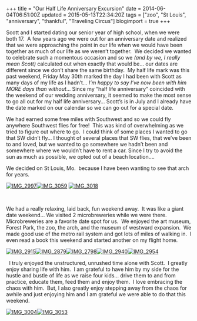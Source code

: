 +++
title = "Our Half Life Anniversary Excursion"
date = 2014-06-04T06:51:00Z
updated = 2015-05-13T22:34:20Z
tags = ["zoo", "St Louis", "anniversary", "thankful", "Traveling Circus"]
blogimport = true 
+++

Scott and I started dating our senior year of high school, when we were both 17.&#160; A few years ago we were out for an anniversary date and realized that we were approaching the point in our life when we would have been together as much of our life as we weren’t together.&#160; We decided we wanted to celebrate such a momentous occasion and so we _(and by we, I really mean Scott)_ calculated out when exactly that would be… our dates are different since we don’t share the same birthday.&#160; My half life mark was this past weekend, Friday May 30th marked the day I had been with Scott as many days of my life as I hadn’t… _I’m happy to say I’ve now been with him MORE days than without_… Since my “half life anniversary” coincided with the weekend of our wedding anniversary, it seemed to make the most sense to go all out for my half life anniversary… Scott’s is in July and I already have the date marked on our calendar so we can go out for a special date.&#160; 

We had earned some free miles with Southwest and so we could fly anywhere Southwest flies for free!&#160; This was kind of overwhelming as we tried to figure out where to go.&#160; I could think of some places I wanted to go that SW didn’t fly… I thought of several places that SW flies, that we’ve been to and loved, but we wanted to go somewhere we hadn’t been and somewhere where we wouldn’t have to rent a car. Since I try to avoid the sun as much as possible, we opted out of a beach location…. 

We decided on St Louis, Mo.&#160; because I have been wanting to see that arch for years.&#160; 

[![IMG_2997](https://latc.s3.amazonaws.com/wp-content/uploads/2014/06/IMG_2997.jpg "IMG_2997")](https://latc.s3.amazonaws.com/wp-content/uploads/2014/06/IMG_2997.jpg)[![IMG_3059](https://latc.s3.amazonaws.com/wp-content/uploads/2014/06/IMG_3059.jpg "IMG_3059")](https://latc.s3.amazonaws.com/wp-content/uploads/2014/06/IMG_3059.jpg)
 [![IMG_3018](https://latc.s3.amazonaws.com/wp-content/uploads/2014/06/IMG_3018.jpg "IMG_3018")](https://latc.s3.amazonaws.com/wp-content/uploads/2014/06/IMG_3018.jpg)  

&#160;

We had a really relaxing, laid back, fun weekend away.&#160; It was like a giant date weekend… We visited 2 microbreweries while we were there.&#160; Microbreweries are a favorite date spot for us.&#160; We enjoyed the art museum, Forest Park, the zoo, the arch, and the museum of westward expansion.&#160; We made good use of the metro rail system and got lots of miles of walking in.&#160; I even read a book this weekend and started another on my flight home.&#160; 

[![IMG_2915](https://latc.s3.amazonaws.com/wp-content/uploads/2014/06/IMG_2915.jpg "IMG_2915")](https://latc.s3.amazonaws.com/wp-content/uploads/2014/06/IMG_2915.jpg)[![IMG_2879](https://latc.s3.amazonaws.com/wp-content/uploads/2014/06/IMG_2879.jpg "IMG_2879")](https://latc.s3.amazonaws.com/wp-content/uploads/2014/06/IMG_2879.jpg)[![IMG_2798](https://latc.s3.amazonaws.com/wp-content/uploads/2014/06/IMG_2798.jpg "IMG_2798")](https://latc.s3.amazonaws.com/wp-content/uploads/2014/06/IMG_2798.jpg)[![IMG_2940](https://latc.s3.amazonaws.com/wp-content/uploads/2014/06/IMG_2940.jpg "IMG_2940")](https://latc.s3.amazonaws.com/wp-content/uploads/2014/06/IMG_2940.jpg)[![IMG_2954](https://latc.s3.amazonaws.com/wp-content/uploads/2014/06/IMG_2954.jpg "IMG_2954")](https://latc.s3.amazonaws.com/wp-content/uploads/2014/06/IMG_2954.jpg)

&#160; I truly enjoyed the unstructured, unrushed time alone with Scott.&#160; I greatly enjoy sharing life with him.&#160; I am grateful to have him by my side for the hustle and bustle of life as we raise four kids… drive them to and from practice, educate them, feed them and enjoy them.&#160; I love embracing the chaos with him.&#160; But, I also greatly enjoy stepping away from the chaos for awhile and just enjoying him and I am grateful we were able to do that this weekend. 

[![IMG_3004](https://latc.s3.amazonaws.com/wp-content/uploads/2014/06/IMG_3004.jpg "IMG_3004")](https://latc.s3.amazonaws.com/wp-content/uploads/2014/06/IMG_3004.jpg)[![IMG_3053](https://latc.s3.amazonaws.com/wp-content/uploads/2014/06/IMG_3053.jpg "IMG_3053")](https://latc.s3.amazonaws.com/wp-content/uploads/2014/06/IMG_3053.jpg)
